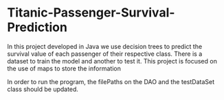 # Titanic-Passenger-Survival-Prediction
In this project developed in Java we use decision trees to predict the survival value of each passenger of their respective class. There is a dataset to train the model and another to test it. This project is focused on the use of maps to store the information

In order to run the program, the filePaths on the DAO and the testDataSet class should be updated.
